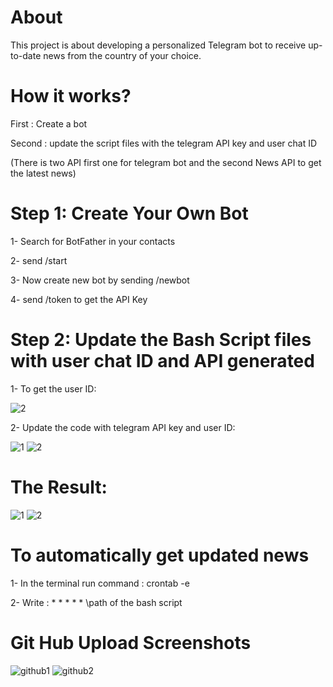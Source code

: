 # About
This project is about developing a personalized Telegram bot to receive up-to-date news from the country of your choice.
# How it works?
First : Create a bot

Second : update the script files with the telegram API key and user chat ID

(There is two API first one for telegram bot and the second News API to get the latest news)
# Step 1: Create Your Own Bot 
1- Search for BotFather in your contacts 

2- send /start

3- Now create new bot by sending /newbot

4- send /token to get the API Key

# Step 2: Update the Bash Script files with user chat ID and API generated

1- To get the user ID:

![2](https://github.com/MariamAlHalabi/TelegramBot_LatestNews/assets/146833815/34d298a6-90e8-4303-9d8a-c9225990fb0a)

2- Update the code with telegram API key and user ID:

![1](https://github.com/MariamAlHalabi/TelegramBot_LatestNews/assets/146833815/9ea117ac-26c6-4959-89a4-6aab1ba07f03)
![2](https://github.com/MariamAlHalabi/TelegramBot_LatestNews/assets/146833815/d7c97671-aac3-4a54-b376-adfd7560f7de)

# The Result:

![1](https://github.com/MariamAlHalabi/TelegramBot_LatestNews/assets/146833815/33e29e21-b08e-4230-97be-3c4bdb1373bc)
![2](https://github.com/MariamAlHalabi/TelegramBot_LatestNews/assets/146833815/a7d94909-7091-4cd3-b35d-458953834130)

# To automatically get updated news 

1- In the terminal run command : crontab -e

2- Write : * * * * * \path of the bash script 

# Git Hub Upload Screenshots

![github1](https://github.com/MariamAlHalabi/TelegramBot_LatestNews/assets/146833815/74ddf865-7b94-47cb-8c4c-87266dd3ff7d)
![github2](https://github.com/MariamAlHalabi/TelegramBot_LatestNews/assets/146833815/9858462b-8984-4d79-8cd9-e9e9db40c2a5)


